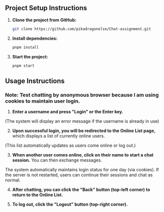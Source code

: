 ## Project Setup Instructions

1.  **Clone the project from GitHub:**

    ```bash
    git clone https://github.com/pikadragonelse/Chat-assignment.git
    ```

2.  **Install dependencies:**

    ```bash
    pnpm install
    ```

3.  **Start the project:**

    ```bash
    pnpm start
    ```

## Usage Instructions
### Note: Test chatting by anonymous browser because I am using cookies to maintain user login.

1.  **Enter a username and press "Login" or the Enter key.**

(The system will display an error message if the username is already in use)

2.  **Upon successful login, you will be redirected to the Online List page,** which displays a list of currently online users.

(This list automatically updates as users come online or log out.)

3.  **When another user comes online, click on their name to start a chat session.** You can then exchange messages.

The system automatically maintains login status for one day (via cookies). If the server is not restarted, users can continue their sessions and chat as normal.

4. **After chatting, you can click the "Back" button (top-left corner) to return to the Online List.**

5. **To log out, click the "Logout" button (top-right corner).**
